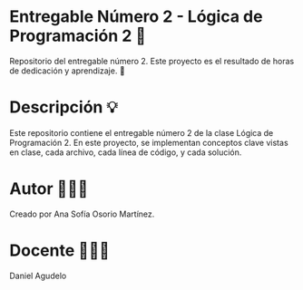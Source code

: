 # Entregable Número 2 - Lógica de Programación 2 🌟
Repositorio del entregable número 2. Este proyecto es el resultado de horas de dedicación y aprendizaje. 🚀

# Descripción 💡 
Este repositorio contiene el entregable número 2 de la clase Lógica de Programación 2. En este proyecto, se implementan conceptos clave vistas en clase, cada archivo, cada línea de código, y cada solución.

# Autor 👩🏻‍💻
Creado por Ana Sofía Osorio Martínez.
# Docente 👨🏻‍🏫
Daniel Agudelo
